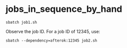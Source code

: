 # jobs_in_sequence_by_hand

```
sbatch job1.sh
```

Observe the job ID. For a job ID of 12345, use:

```
sbatch --dependency=afterok:12345 job2.sh
```

